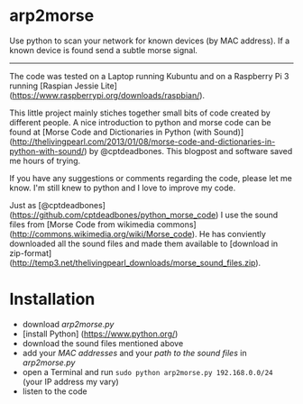 # arp2morse
Use python to scan your network for known devices (by MAC address). If a known device is found send a subtle morse signal.

----
The code was tested on a Laptop running Kubuntu and on a Raspberry Pi 3 running [Raspian Jessie Lite] (https://www.raspberrypi.org/downloads/raspbian/).

This little project mainly stiches together small bits of code created by different people. A nice introduction to python and morse code can be found at [Morse Code and Dictionaries in Python (with Sound)] (http://thelivingpearl.com/2013/01/08/morse-code-and-dictionaries-in-python-with-sound/) by @cptdeadbones. This blogpost and software saved me hours of trying. 

If you have any suggestions or comments regarding the code, please let me know. I'm still knew to python and I love to improve my code. 

Just as [@cptdeadbones] (https://github.com/cptdeadbones/python_morse_code) I use the sound files from [Morse Code from wikimedia commons] (http://commons.wikimedia.org/wiki/Morse_code). He has conviently downloaded all the sound files and made them available to [download in zip-format] (http://temp3.net/thelivingpearl_downloads/morse_sound_files.zip).

# Installation
* download *arp2morse.py*
* [install Python] (https://www.python.org/)
* download the sound files mentioned above
* add your _MAC addresses_ and your _path to the sound files_ in *arp2morse.py*
* open a Terminal and run `sudo python arp2morse.py 192.168.0.0/24` (your IP address my vary)
* listen to the code
